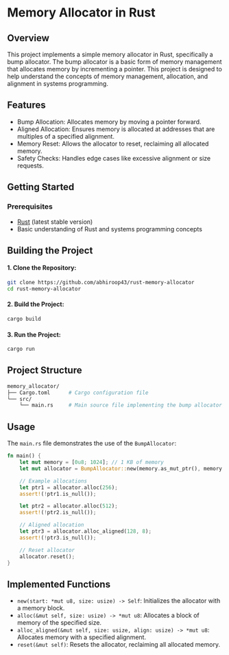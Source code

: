 # Memory Allocator in Rust

## Overview
This project implements a simple memory allocator in Rust, specifically a bump allocator. The bump allocator is a basic form of memory management that allocates memory by incrementing a pointer. This project is designed to help understand the concepts of memory management, allocation, and alignment in systems programming.

## Features
- Bump Allocation: Allocates memory by moving a pointer forward.
- Aligned Allocation: Ensures memory is allocated at addresses that are multiples of a specified alignment.
- Memory Reset: Allows the allocator to reset, reclaiming all allocated memory.
- Safety Checks: Handles edge cases like excessive alignment or size requests.

## Getting Started
### Prerequisites
- [Rust](https://www.rust-lang.org/tools/install) (latest stable version)
- Basic understanding of Rust and systems programming concepts

## Building the Project
#### 1. Clone the Repository:
```sh
git clone https://github.com/abhiroop43/rust-memory-allocator
cd rust-memory-allocator
```

#### 2. Build the Project:
```sh
cargo build
```

#### 3. Run the Project:
```sh
cargo run
```

## Project Structure
```sh
memory_allocator/
├── Cargo.toml      # Cargo configuration file
└── src/
    └── main.rs     # Main source file implementing the bump allocator
```

## Usage
The `main.rs` file demonstrates the use of the `BumpAllocator`:

```rust
fn main() {
    let mut memory = [0u8; 1024]; // 1 KB of memory
    let mut allocator = BumpAllocator::new(memory.as_mut_ptr(), memory.len());

    // Example allocations
    let ptr1 = allocator.alloc(256);
    assert!(!ptr1.is_null());

    let ptr2 = allocator.alloc(512);
    assert!(!ptr2.is_null());

    // Aligned allocation
    let ptr3 = allocator.alloc_aligned(128, 8);
    assert!(!ptr3.is_null());

    // Reset allocator
    allocator.reset();
}
```

## Implemented Functions

- `new(start: *mut u8, size: usize) -> Self`: Initializes the allocator with a memory block.
- `alloc(&mut self, size: usize) -> *mut u8`: Allocates a block of memory of the specified size.
- `alloc_aligned(&mut self, size: usize, align: usize) -> *mut u8`: Allocates memory with a specified alignment.
- `reset(&mut self)`: Resets the allocator, reclaiming all allocated memory.
